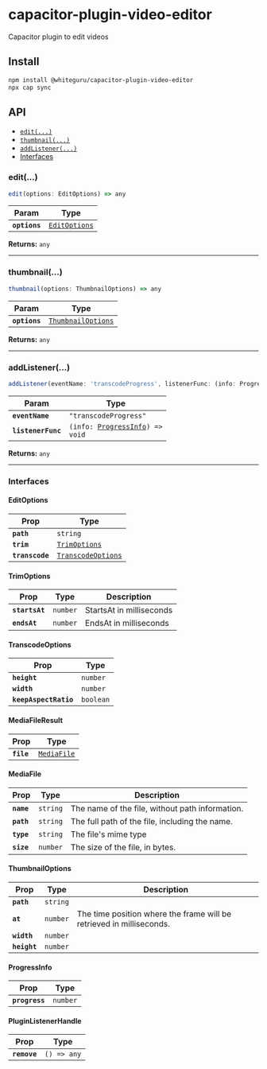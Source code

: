 # capacitor-plugin-video-editor

Capacitor plugin to edit videos

## Install

```bash
npm install @whiteguru/capacitor-plugin-video-editor
npx cap sync
```

## API

<docgen-index>

* [`edit(...)`](#edit)
* [`thumbnail(...)`](#thumbnail)
* [`addListener(...)`](#addlistener)
* [Interfaces](#interfaces)

</docgen-index>

<docgen-api>
<!--Update the source file JSDoc comments and rerun docgen to update the docs below-->

### edit(...)

```typescript
edit(options: EditOptions) => any
```

| Param         | Type                                                |
| ------------- | --------------------------------------------------- |
| **`options`** | <code><a href="#editoptions">EditOptions</a></code> |

**Returns:** <code>any</code>

--------------------


### thumbnail(...)

```typescript
thumbnail(options: ThumbnailOptions) => any
```

| Param         | Type                                                          |
| ------------- | ------------------------------------------------------------- |
| **`options`** | <code><a href="#thumbnailoptions">ThumbnailOptions</a></code> |

**Returns:** <code>any</code>

--------------------


### addListener(...)

```typescript
addListener(eventName: 'transcodeProgress', listenerFunc: (info: ProgressInfo) => void) => Promise<PluginListenerHandle> & PluginListenerHandle
```

| Param              | Type                                                                     |
| ------------------ | ------------------------------------------------------------------------ |
| **`eventName`**    | <code>"transcodeProgress"</code>                                         |
| **`listenerFunc`** | <code>(info: <a href="#progressinfo">ProgressInfo</a>) =&gt; void</code> |

**Returns:** <code>any</code>

--------------------


### Interfaces


#### EditOptions

| Prop            | Type                                                          |
| --------------- | ------------------------------------------------------------- |
| **`path`**      | <code>string</code>                                           |
| **`trim`**      | <code><a href="#trimoptions">TrimOptions</a></code>           |
| **`transcode`** | <code><a href="#transcodeoptions">TranscodeOptions</a></code> |


#### TrimOptions

| Prop           | Type                | Description              |
| -------------- | ------------------- | ------------------------ |
| **`startsAt`** | <code>number</code> | StartsAt in milliseconds |
| **`endsAt`**   | <code>number</code> | EndsAt in milliseconds   |


#### TranscodeOptions

| Prop                  | Type                 |
| --------------------- | -------------------- |
| **`height`**          | <code>number</code>  |
| **`width`**           | <code>number</code>  |
| **`keepAspectRatio`** | <code>boolean</code> |


#### MediaFileResult

| Prop       | Type                                            |
| ---------- | ----------------------------------------------- |
| **`file`** | <code><a href="#mediafile">MediaFile</a></code> |


#### MediaFile

| Prop       | Type                | Description                                     |
| ---------- | ------------------- | ----------------------------------------------- |
| **`name`** | <code>string</code> | The name of the file, without path information. |
| **`path`** | <code>string</code> | The full path of the file, including the name.  |
| **`type`** | <code>string</code> | The file's mime type                            |
| **`size`** | <code>number</code> | The size of the file, in bytes.                 |


#### ThumbnailOptions

| Prop         | Type                | Description                                                          |
| ------------ | ------------------- | -------------------------------------------------------------------- |
| **`path`**   | <code>string</code> |                                                                      |
| **`at`**     | <code>number</code> | The time position where the frame will be retrieved in milliseconds. |
| **`width`**  | <code>number</code> |                                                                      |
| **`height`** | <code>number</code> |                                                                      |


#### ProgressInfo

| Prop           | Type                |
| -------------- | ------------------- |
| **`progress`** | <code>number</code> |


#### PluginListenerHandle

| Prop         | Type                      |
| ------------ | ------------------------- |
| **`remove`** | <code>() =&gt; any</code> |

</docgen-api>
